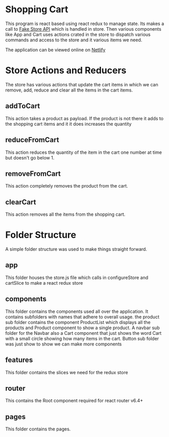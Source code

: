 # Shopping Cart

This program is react based using react redux to manage state. Its makes a call to [Fake Store API](https://fakestoreapi.com/docs) which is handled in store. Then various components like App and Cart uses actions crated in the store to dispatch various commands and access to the store and it various items we need.

The application can be viewed online on [Netlify](https://shyftlab-react.netlify.app)

# Store Actions and Reducers

The store has various actions that update the cart items in which we can remove, add, reduce and clear all the items in the cart items.

## addToCart

This action takes a product as payload. If the product is not there it adds to the shopping cart items and it it does increases the quantity

## reduceFromCart

This action reduces the quantity of the item in the cart one number at time but doesn't go below 1.

## removeFromCart

This action completely removes the product from the cart.

## clearCart

This action removes all the items from the shopping cart.

# Folder Structure

A simple folder structure was used to make things straight forward.

## app

This folder houses the store.js file which calls in configureStore and cartSlice to make a react redux store

## components

This folder contains the components used all over the application. It contains subfolders with names that adhere to overall usage. the product sub folder contains the component ProductList which displays all the products and Product component to show a single product. A navbar sub folder for the Navbar also a Cart component that just shows the word Cart with a small circle showing how many items in the cart. Button sub folder was just show to show we can make more components

## features

This folder contains the slices we need for the redux store

## router

This contains the Root component required for react router v6.4+

## pages

This folder contains the pages.
